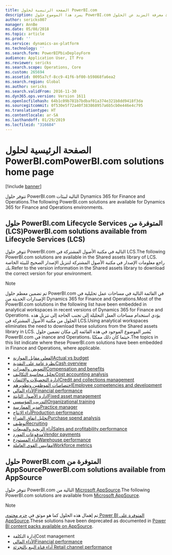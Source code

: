 ```yaml
---
title: الصفحة الرئيسية لحلول PowerBI.com
description: يسرد هذا الموضوع حلول PowerBI.com المتوفرةن ويوجهك إلى الموارد حيث يمكنك معرفة المزيد عن الحلول.
author: sericks007
manager: AnnBe
ms.date: 05/08/2018
ms.topic: article
ms.prod: ''
ms.service: dynamics-ax-platform
ms.technology: ''
ms.search.form: PowerBIPbixDeployForm
audience: Application User, IT Pro
ms.reviewer: sericks
ms.search.scope: Operations, Core
ms.custom: 265694
ms.assetid: 0095a7cf-8cc9-41f6-bf00-b59868fa6ea2
ms.search.region: Global
ms.author: sericks
ms.search.validFrom: 2016-11-30
ms.dyn365.ops.version: Version 1611
ms.openlocfilehash: 64b1c09b781b7bdbaf01a374e321b8dd9418f3da
ms.sourcegitcommit: 0f530e5f72a40f383868957a6b5cb0e446e4c795
ms.translationtype: HT
ms.contentlocale: ar-SA
ms.lasthandoff: 01/29/2019
ms.locfileid: "316684"
---
```

# <a name="powerbicom-solutions-home-page"></a><span data-ttu-id="573d9-103">الصفحة الرئيسية لحلول PowerBI.com</span><span class="sxs-lookup"><span data-stu-id="573d9-103">PowerBI.com solutions home page</span></span>

[!include [banner](../includes/banner.md)]

<span data-ttu-id="573d9-104">تتوفر حلول PowerBI.com التالية لبيئات Dynamics 365 for Finance and Operations.</span><span class="sxs-lookup"><span data-stu-id="573d9-104">The following PowerBI.com solutions are available for Dynamics 365 for Finance and Operations environments.</span></span>

## <a name="powerbicom-solutions-available-from-lifecycle-services-lcs"></a><span data-ttu-id="573d9-105">حلول PowerBI.com المتوفرة من ‏‫Lifecycle Services ‏(LCS)‬</span><span class="sxs-lookup"><span data-stu-id="573d9-105">PowerBI.com solutions available from Lifecycle Services (LCS)</span></span>

<span data-ttu-id="573d9-106">تتوفر حلول PowerBI.com التالية في مكتبة الأصول المشتركة في LCS.</span><span class="sxs-lookup"><span data-stu-id="573d9-106">The following PowerBI.com solutions are available in the Shared assets library of LCS.</span></span> <span data-ttu-id="573d9-107">راجع معلومات الإصدار في مكتبة الأصول المشتركة لتنزيل الإصدار الصحيح للبيئة الخاصة بك.</span><span class="sxs-lookup"><span data-stu-id="573d9-107">Refer to the version information in the Shared assets library to download the correct version for your environment.</span></span>

> [!NOTE]
> <span data-ttu-id="573d9-108">تم تضمين معظم حلول PowerBI.com في القائمة التالية في مساحات عمل تحليلية في الإصدارات الحديثة من Dynamics 365 for Finance and Operations.</span><span class="sxs-lookup"><span data-stu-id="573d9-108">Most of the PowerBI.com solutions in the following list have been embedded in analytical workspaces in recent versions of Dynamics 365 for Finance and Operations.</span></span> <span data-ttu-id="573d9-109">يؤدي استخدام مساحات العمل التحليلة إلى تجنب الحاجة إلى تنزيل هذه الحلول من مكتبة الأصول المشتركة في LCS.</span><span class="sxs-lookup"><span data-stu-id="573d9-109">Using analytical workspaces eliminates the need to download these solutions from the Shared assets library in LCS.</span></span> <span data-ttu-id="573d9-110">يُشير الموضوع الموجود في هذه القائمة إلى مكان تضمين حلول PowerBI.com في inance and Operations، حيثما كان ذلك ممكنًا.</span><span class="sxs-lookup"><span data-stu-id="573d9-110">The topics in this list indicate where these PowerBI.com solutions have been embedded in Finance and Operations, where applicable.</span></span>

- [<span data-ttu-id="573d9-111">الفعلي مقابل الموازنة</span><span class="sxs-lookup"><span data-stu-id="573d9-111">Actual vs budget</span></span>](ledger-budgets-power-bi.md)
- [<span data-ttu-id="573d9-112">نظرة عامة على النقدية</span><span class="sxs-lookup"><span data-stu-id="573d9-112">Cash overview</span></span>](../../financials/cash-bank-management/Cash-Overview-Power-BI-content.md)
- [<span data-ttu-id="573d9-113">التعويض والميزات</span><span class="sxs-lookup"><span data-stu-id="573d9-113">Compensation and benefits</span></span>](compensation-and-benefits-analysis-power-bi-content-pack.md)
- [<span data-ttu-id="573d9-114">تحليل محاسبة التكاليف</span><span class="sxs-lookup"><span data-stu-id="573d9-114">Cost accounting analysis</span></span>](cost-accounting-analysis-content-pack.md)
- [<span data-ttu-id="573d9-115">إدارة التحصيلات والائتمان</span><span class="sxs-lookup"><span data-stu-id="573d9-115">Credit and collections management</span></span>](../../financials/accounts-receivable/credit-collections-power-bi.md)
- [<span data-ttu-id="573d9-116">اختصاصات الموظفين وتطويرهم</span><span class="sxs-lookup"><span data-stu-id="573d9-116">Employee competencies and development</span></span>](employee-competencies-and-development-analysis-power-bi-content-pack.md)
- [<span data-ttu-id="573d9-117">الأداء المالي</span><span class="sxs-lookup"><span data-stu-id="573d9-117">Financial performance</span></span>](financial-performance-power-bi-content-pack.md)
- [<span data-ttu-id="573d9-118">إدارة الأصول الثابتة</span><span class="sxs-lookup"><span data-stu-id="573d9-118">Fixed asset management</span></span>](../../financials/fixed-assets/Fixed-asset-management-workspace.md)
- [<span data-ttu-id="573d9-119">التدريب المؤسسي</span><span class="sxs-lookup"><span data-stu-id="573d9-119">Organizational training</span></span>](organizational-training-analysis-power-bi-content-pack.md)
- [<span data-ttu-id="573d9-120">مدير الممارسة</span><span class="sxs-lookup"><span data-stu-id="573d9-120">Practice manager</span></span>](practice-manager-power-bi.md)
- [<span data-ttu-id="573d9-121">أداء الإنتاج</span><span class="sxs-lookup"><span data-stu-id="573d9-121">Production performance</span></span>](production-performance-power-bi.md)
- [<span data-ttu-id="573d9-122">تحليل إنفاق الشراء</span><span class="sxs-lookup"><span data-stu-id="573d9-122">Purchase spend analysis</span></span>](purchase-content-pack-for-power-bi.md)
- [<span data-ttu-id="573d9-123">توظيف</span><span class="sxs-lookup"><span data-stu-id="573d9-123">Recruiting</span></span>](recruiting-analysis-power-bi-content-pack.md)
- [<span data-ttu-id="573d9-124">أداء الربحية والمبيعات</span><span class="sxs-lookup"><span data-stu-id="573d9-124">Sales and profitability performance</span></span>](sales-profitability-performance-content-pack.md)
- [<span data-ttu-id="573d9-125">مدفوعات المورد</span><span class="sxs-lookup"><span data-stu-id="573d9-125">Vendor payments</span></span>](../../financials/accounts-payable/Vendor-payments-workspace.md)
- [<span data-ttu-id="573d9-126">أداء المستودع</span><span class="sxs-lookup"><span data-stu-id="573d9-126">Warehouse performance</span></span>](warehouse-power-bi-content.md)
- [<span data-ttu-id="573d9-127">مقاييس القوى العاملة</span><span class="sxs-lookup"><span data-stu-id="573d9-127">Workforce metrics</span></span>](workforce-analysis-power-bi-content-pack.md)

## <a name="powerbicom-solutions-available-from-appsource"></a><span data-ttu-id="573d9-128">حلول PowerBI.com المتوفرة من AppSource</span><span class="sxs-lookup"><span data-stu-id="573d9-128">PowerBI.com solutions available from AppSource</span></span>

<span data-ttu-id="573d9-129">تتوفر حلول PowerBI.com التالية من [Microsoft AppSource](https://appsource.microsoft.com).</span><span class="sxs-lookup"><span data-stu-id="573d9-129">The following PowerBI.com solutions are available from [Microsoft AppSource](https://appsource.microsoft.com).</span></span>

> [!NOTE]
> <span data-ttu-id="573d9-130">تم إهمال هذه الحلول كما هو موثق في [حزم محتوى Power BI المتوفرة على AppSource](../migration-upgrade/deprecated-features.md#power-bi-content-packs-available-on-appsource).</span><span class="sxs-lookup"><span data-stu-id="573d9-130">These solutions have been deprecated as documented in [Power BI content packs available on AppSource](../migration-upgrade/deprecated-features.md#power-bi-content-packs-available-on-appsource).</span></span>

- <span data-ttu-id="573d9-131">إدارة التكلفة</span><span class="sxs-lookup"><span data-stu-id="573d9-131">Cost management</span></span>
- [<span data-ttu-id="573d9-132">الأداء المالي</span><span class="sxs-lookup"><span data-stu-id="573d9-132">Financial performance</span></span>](financial-performance-power-bi-content-pack.md)
- [<span data-ttu-id="573d9-133">أداء قناة البيع بالتجزئة </span><span class="sxs-lookup"><span data-stu-id="573d9-133">Retail channel performance</span></span>](retail-channel-performance-dashboard-power-bi-data.md)

